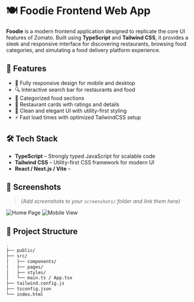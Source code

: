 # 🍽️ Foodie Frontend Web App

**Foodie** is a modern frontend application designed to replicate the core UI features of Zomato. Built using **TypeScript** and **Tailwind CSS**, it provides a sleek and responsive interface for discovering restaurants, browsing food categories, and simulating a food delivery platform experience.

## 🚀 Features

- 📱 Fully responsive design for mobile and desktop
- 🔍 Interactive search bar for restaurants and food
- 🍛 Categorized food sections
- 🏪 Restaurant cards with ratings and details
- 🌈 Clean and elegant UI with utility-first styling
- ⚡ Fast load times with optimized TailwindCSS setup

## 🛠️ Tech Stack

- **TypeScript** – Strongly typed JavaScript for scalable code
- **Tailwind CSS** – Utility-first CSS framework for modern UI
- **React / Next.js / Vite** – 

## 📸 Screenshots

> *(Add screenshots to your `screenshots/` folder and link them here)*

![Home Page](./screenshots/homepage.png)
![Mobile View](./screenshots/mobile.png)

## 📁 Project Structure

```bash
.
├── public/
├── src/
│   ├── components/
│   ├── pages/
│   ├── styles/
│   └── main.ts / App.tsx
├── tailwind.config.js
├── tsconfig.json
└── index.html
